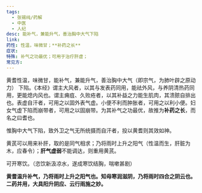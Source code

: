 ```yaml
---
tags:
  - 张锡纯/药解
  - 中医
  - 人纪
desc: 能补气，兼能升气，善治胸中大气下陷
link: 
药性: 性温，味微甘；**补药之长**
症状: 
特殊: 补气之功最优；可用于治疗肝虚；
常见方:
---
```

黄耆性温，味微甘，能补气，兼能升气，善治胸中大气（即宗气，为肺叶辟之原动力） 下陷。《本经》谓主大风者，以其与发表药同用，能祛外风，与养阴清热药同用，更能熄内风也。谓主痈疽、久败疮者，以其补益之力能生肌肉，其溃脓自排出也。表虚自汗者，可用之以固外表气虚。小便不利而肿胀者，可用之以利小便。妇女气虚下陷而崩带者，可用之以固崩带。为其补气之功最优，故推为**补药之长**，而名之曰耆也。


惟胸中大气下陷，致外卫之气无所统摄而自汗者，投以黄耆则其效如神。

黄芪可以用来补肝，取的是同气相求；乃将雨时上升之阳气（性温而生，肝脏为木，应春令）；**肝气虚弱**不能调达，则重用黄芪。

可开寒饮。（恣饮新汲凉水，遂成寒饮结胸，喘嗽甚剧）


**黄耆温升补气，乃将雨时上升之阳气也。知母寒润滋阴，乃将雨时四合之阴云也。二药并用，大具阳升阴应、云行雨施之妙。**